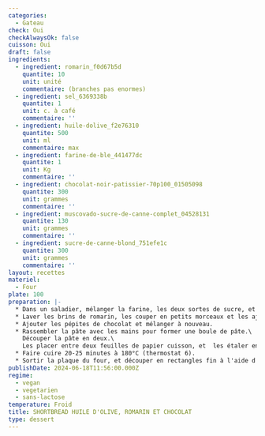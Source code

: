 ```yaml
---
categories:
  - Gateau
check: Oui
checkAlwaysOk: false
cuisson: Oui
draft: false
ingredients:
  - ingredient: romarin_f0d67b5d
    quantite: 10
    unit: unité
    commentaire: (branches pas enormes)
  - ingredient: sel_6369338b
    quantite: 1
    unit: c. à café
    commentaire: ''
  - ingredient: huile-dolive_f2e76310
    quantite: 500
    unit: ml
    commentaire: max
  - ingredient: farine-de-ble_441477dc
    quantite: 1
    unit: Kg
    commentaire: ''
  - ingredient: chocolat-noir-patissier-70p100_01505098
    quantite: 300
    unit: grammes
    commentaire: ''
  - ingredient: muscovado-sucre-de-canne-complet_04528131
    quantite: 130
    unit: grammes
    commentaire: ''
  - ingredient: sucre-de-canne-blond_751efe1c
    quantite: 300
    unit: grammes
    commentaire: ''
layout: recettes
materiel:
  - Four
plate: 100
preparation: |-
  * Dans un saladier, mélanger la farine, les deux sortes de sucre, et le sel
  * Laver les brins de romarin, les couper en petits morceaux et les ajouter dans le saladier avec l'huile d'olive.
  * Ajouter les pépites de chocolat et mélanger à nouveau. 
  * Rassembler la pâte avec les mains pour former une boule de pâte.\
    Découper la pâte en deux.\
    Les placer entre deux feuilles de papier cuisson, et  les étaler en un rectangle épais à l'aide d'un rouleau à pâtisserie. Le biscuit doit faire  un 1cm d'épaisseur.
  * Faire cuire 20-25 minutes à 180°C (thermostat 6).
  * Sortir la plaque du four, et découper en rectangles fin à l'aide d'un couteau pointu tant que la pâte est encore chaude. Laisser refroidir, puis séparer les biscuits.
publishDate: 2024-06-18T11:56:00.000Z
regime:
  - vegan
  - vegetarien
  - sans-lactose
temperature: Froid
title: SHORTBREAD HUILE D'OLIVE, ROMARIN ET CHOCOLAT
type: dessert
---
```

